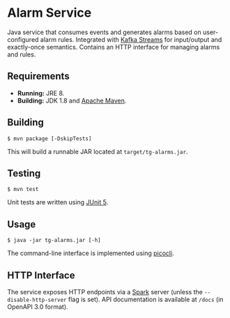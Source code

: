 # Alarm Service
Java service that consumes events and generates alarms based on user-configured
alarm rules. Integrated with [Kafka Streams] for input/output and exactly-once
semantics. Contains an HTTP interface for managing alarms and rules.

## Requirements
* **Running:** JRE 8.
* **Building:** JDK 1.8 and [Apache Maven].

## Building
```
$ mvn package [-DskipTests]
```
This will build a runnable JAR located at `target/tg-alarms.jar`.

## Testing
```
$ mvn test
```
Unit tests are written using [JUnit 5].

## Usage
```
$ java -jar tg-alarms.jar [-h]
```
The command-line interface is implemented using [picocli].

## HTTP Interface
The service exposes HTTP endpoints via a [Spark] server (unless the
`--disable-http-server` flag is set). API documentation is available at `/docs`
(in OpenAPI 3.0 format).

[Kafka Streams]: https://kafka.apache.org/documentation/streams/
[Apache Maven]: https://maven.apache.org/
[JUnit 5]: https://junit.org/junit5/
[picocli]: https://picocli.info/
[Spark]: http://sparkjava.com/
